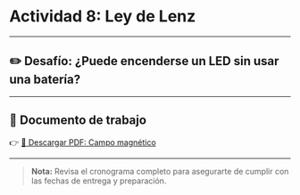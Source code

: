 # Actividad 8: Ley de Lenz

---

## ✏️ Desafío: ¿Puede encenderse un LED sin usar una batería?

---

## 📄 Documento de trabajo

👉 [📎 Descargar PDF: Campo magnético](../FIEM/Lenz_Law.pdf)

---

> **Nota:** Revisa el cronograma completo para asegurarte de cumplir con las fechas de entrega y preparación.
